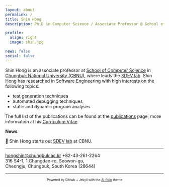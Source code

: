 ```yaml
---
layout: about
permalink: /
title: Shin Hong
description: Ph.D in Computer Science / Associate Professor @ School of Computer Science, CBNU <br> 홍신 (충북대학교 소프트웨어학부 부교수)

profile:
  align: right
  image: shin.jpg

news: false
social: false
---
```


Shin Hong is an associate professor at [School of Computer Science](http://software.cbnu.ac.kr) 
in [Chungbuk National University (CBNU)](http://www.handong.edu), where leads the [SDEV lab](https://sdevlab.github.io).
Shin Hong has researched in Software Engineering with high interests on the following topics:
* test generation techniques
* automated debugging techniques
* static and dynamic program analyses 

The full list of the publications can be found at the [publications](https://hongshin.github.io/publications) page; more information at his [Curriculum Vitae](https://github.com/hongshin/hongshin.github.io/blob/master/shinhong-cv.pdf).

 
**News**

🔔 Shin Hong starts out [SDEV lab](http://sdevlab.github.io) at CBNU.

<!-- 🔔 Recruiting new graduate students of the ARISE lab [[more]](https://arise.handong.edu/recruit) 
🔔 Request form for academic consulting [[link]](https://forms.gle/AHtwGrowgTPhhq5dA) (requires Handong sign-in) 
-->
---

<a href="mailto:hongshin@chungbuk.ac.kr"> hongshin@chungbuk.ac.kr </a>
+82-43-261-2264 <br>
316 S4-1, 1 Chungdae-ro, Seowon-gu, <br>
Cheongju, Chungbuk, South Korea (28644) 

----

<!--{:.center}-->
<center> <font size="1"> Powered by Github + Jekyll with the <a href="https://github.com/alshedivat/al-folio">Al-folio</a> theme </font> </center>

